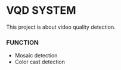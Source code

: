 # VQD SYSTEM
This project is about video quality detection.

### FUNCTION
* Mosaic detection
* Color cast detection